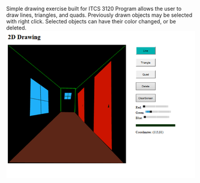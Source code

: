 Simple drawing exercise built for ITCS 3120
Program allows the user to draw lines, triangles, and quads.
Previously drawn objects may be selected with right click.
Selected objects can have their color changed, or be deleted.
![Screenshot](./about/screenshot.PNG)
